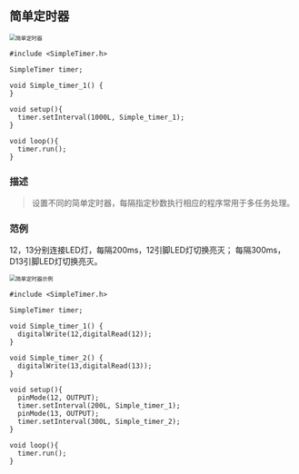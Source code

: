 ## 简单定时器

<img src="{default}/images/control/simple-timer.png" alt="简单定时器" style="zoom:67%;" />

```arduino
#include <SimpleTimer.h>

SimpleTimer timer;

void Simple_timer_1() {
}

void setup(){
  timer.setInterval(1000L, Simple_timer_1);
}

void loop(){
  timer.run();
}
```

### 描述

> 设置不同的简单定时器，每隔指定秒数执行相应的程序常用于多任务处理。

### 范例

12，13分别连接LED灯，每隔200ms，12引脚LED灯切换亮灭； 每隔300ms，D13引脚LED灯切换亮灭。

<img src="{default}/images/control/simple-timer-example.png" alt="简单定时器示例" style="zoom:67%;" />

```arduino
#include <SimpleTimer.h>

SimpleTimer timer;

void Simple_timer_1() {
  digitalWrite(12,digitalRead(12));
}

void Simple_timer_2() {
  digitalWrite(13,digitalRead(13));
}

void setup(){
  pinMode(12, OUTPUT);
  timer.setInterval(200L, Simple_timer_1);
  pinMode(13, OUTPUT);
  timer.setInterval(300L, Simple_timer_2);
}

void loop(){
  timer.run();
}
```


